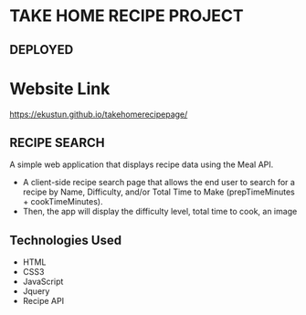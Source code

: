 # TAKE HOME RECIPE PROJECT

## DEPLOYED

# Website Link
https://ekustun.github.io/takehomerecipepage/

## RECIPE SEARCH

A simple web application that displays recipe data using the Meal API. 

- A client-side recipe search page that allows the end user to search for a recipe by Name, Difficulty, and/or Total Time to Make (prepTimeMinutes + cookTimeMinutes). 
- Then, the app will display the difficulty level, total time to cook, an image

## Technologies Used

- HTML
- CSS3
- JavaScript
- Jquery
- Recipe API
